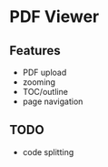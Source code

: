 # PDF Viewer

## Features

- PDF upload
- zooming
- TOC/outline
- page navigation

## TODO

- code splitting
